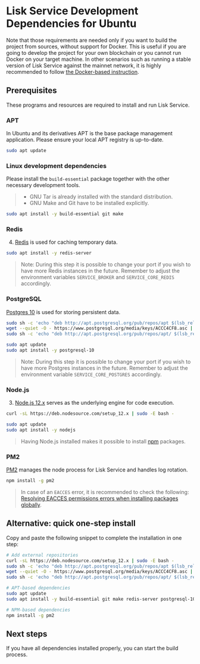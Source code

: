 # Lisk Service Development Dependencies for Ubuntu

Note that those requirements are needed only if you want to build the project from sources, without support for Docker. This is useful if you are going to develop the project for your own blockchain or you cannot run Docker on your target machine. In other scenarios such as running a stable version of Lisk Service against the mainnet network, it is highly recommended to follow [the Docker-based instruction](./prerequisites_docker_macos.md).

## Prerequisites

These programs and resources are required to install and run Lisk Service.

### APT 

In Ubuntu and its derivatives APT is the base package management application. Please ensure your local APT registry is up-to-date.

```bash
sudo apt update
```

### Linux development dependencies

Please install the `build-essential` package together with the other necessary development tools.

> - GNU Tar is already installed with the standard distribution.
> - GNU Make and Git have to be installed explicitly.

```bash
sudo apt install -y build-essential git make
```

### Redis

4. [Redis](http://redis.io) is used for caching temporary data.

```bash
sudo apt install -y redis-server
```

> Note: During this step it is possible to change your port if you wish to have more Redis instances in the future. Remember to adjust the environment variables `SERVICE_BROKER` and `SERVICE_CORE_REDIS` accordingly.

### PostgreSQL

[Postgres 10](https://www.postgresql.org/) is used for storing persistent data.

```bash
sudo sh -c 'echo "deb http://apt.postgresql.org/pub/repos/apt $(lsb_release -cs)-pgdg main" > /etc/apt/sources.list.d/pgdg.list'
wget --quiet -O - https://www.postgresql.org/media/keys/ACCC4CF8.asc | sudo apt-key add -
sudo sh -c 'echo "deb http://apt.postgresql.org/pub/repos/apt/ $(lsb_release -sc)-pgdg main" > /etc/apt/sources.list.d/PostgreSQL.list'

sudo apt update
sudo apt install -y postgresql-10
```

> Note: During this step it is possible to change your port if you wish to have more Postgres instances in the future. Remember to adjust the environment variable `SERVICE_CORE_POSTGRES` accordingly.

### Node.js

3. [Node.js 12.x](<https://nodejs.org/>) serves as the underlying engine for code execution.

```bash
curl -sL https://deb.nodesource.com/setup_12.x | sudo -E bash -

sudo apt update
sudo apt install -y nodejs
```

> Having Node.js installed makes it possible to install [npm](https://www.npmjs.com/) packages.

### PM2

[PM2](https://github.com/Unitech/pm2) manages the node process for Lisk Service and handles log rotation.

```bash
npm install -g pm2
```

> In case of an `EACCES` error, it is recommended to check the following: [Resolving EACCES permissions errors when installing packages globally](https://docs.npmjs.com/resolving-eacces-permissions-errors-when-installing-packages-globally).

## Alternative: quick one-step install

Copy and paste the following snippet to complete the installation in one step:

```bash
# Add external repositories
curl -sL https://deb.nodesource.com/setup_12.x | sudo -E bash -
sudo sh -c 'echo "deb http://apt.postgresql.org/pub/repos/apt $(lsb_release -cs)-pgdg main" > /etc/apt/sources.list.d/pgdg.list'
wget --quiet -O - https://www.postgresql.org/media/keys/ACCC4CF8.asc | sudo apt-key add -
sudo sh -c 'echo "deb http://apt.postgresql.org/pub/repos/apt/ $(lsb_release -sc)-pgdg main" > /etc/apt/sources.list.d/PostgreSQL.list'

# APT-based dependencies
sudo apt update
sudo apt install -y build-essential git make redis-server postgresql-10 nodejs

# NPM-based dependencies
npm install -g pm2
```

## Next steps

If you have all dependencies installed properly, you can start the build process.
